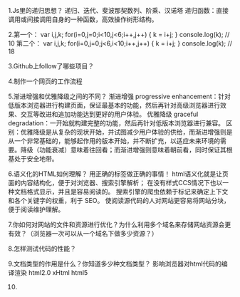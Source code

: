 1.Js里的递归思想？
  递归、迭代、斐波那契数列、阶乘、汉诺塔
  递归函数：直接调用或间接调用自身的一种函数，高效操作树形结构。

2.第一个：
  var i,j,k;
   for(i=0,j=0;i<10,j<6;i++,j++) {
    k = i+j;
   }
  console.log(k); // 10
  第二个：
  var i,j,k;
   for(i=0,j=0;j<6,i<10;i++,j++) {
    k = i+j;
   }
  console.log(k); // 18

3.Github上follow了哪些项目？

4.制作一个网页的工作流程

5.渐进增强和优雅降级之间的不同？
  渐进增强 progressive enhancement：针对低版本浏览器进行构建页面，保证最基本的功能，然后再针对高级浏览器进行效果、交互等改进和追加功能达到更好的用户体验。
  优雅降级 graceful degradation：一开始就构建完整的功能，然后再针对低版本浏览器进行兼容。
  区别：优雅降级是从复杂的现状开始，并试图减少用户体验的供给，而渐进增强则是从一个非常基础的，能够起作用的版本开始，并不断扩充，以适应未来环境的需要。降级（功能衰减）意味着往回看；而渐进增强则意味着朝前看，同时保证其根基处于安全地带。
  
6.语义化的HTML如何理解？
  用正确的标签做正确的事情！
  html语义化就是让页面的内容结构化，便于对浏览器、搜索引擎解析；
  在没有样式CCS情况下也以一种文档格式显示，并且是容易阅读的。
  搜索引擎的爬虫依赖于标记来确定上下文和各个关键字的权重，利于 SEO。
  使阅读源代码的人对网站更容易将网站分块，便于阅读维护理解。

7.你如何对网站的文件和资源进行优化？为什么利用多个域名来存储网站资源会更有效？（浏览器一次可以从一个域名下做多少资源？）

8.怎样测试代码的性能？

9.文档类型的作用是什么？你知道多少种文档类型？
  影响浏览器对html代码的编译渲染
  html2.0
  xHtml
  html5
  
10.
